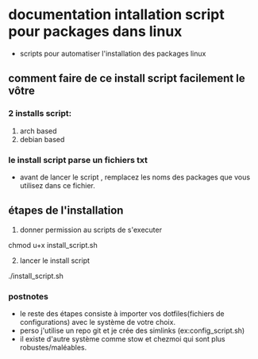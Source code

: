 # documentation intallation script pour packages dans linux

- scripts pour automatiser l'installation des packages linux

## comment faire de ce install script facilement le vôtre

### 2 installs script: 

  1) arch based
  2) debian based

### le install script parse un fichiers txt 

- avant de lancer le script , remplacez les noms des packages que vous utilisez dans ce fichier.

## étapes de l'installation

1) donner permission au scripts de s'executer

chmod u+x install_script.sh 

2) lancer le install script

./install_script.sh

### postnotes 

  - le reste des étapes consiste à importer vos dotfiles(fichiers de configurations) avec le système de votre choix.
  - perso j'utilise un repo git et je crée des simlinks (ex:config_script.sh)
  - il existe d'autre système comme stow et chezmoi qui sont plus robustes/maléables.
